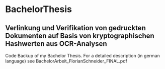 # BachelorThesis
## Verlinkung und Verifikation von gedruckten Dokumenten auf Basis von kryptographischen Hashwerten aus OCR-Analysen

Code Backup of my Bachelor Thesis. For a detailed description (in german language) see BachelorArbeit_FlorianSchneider_FINAL.pdf

